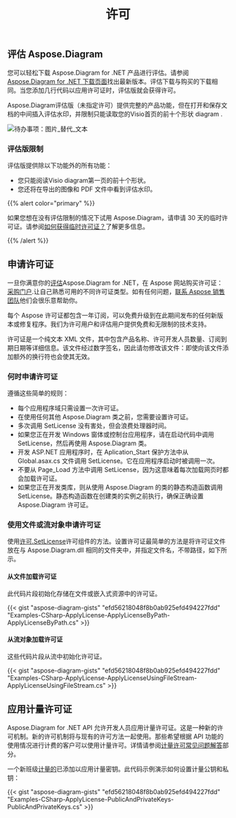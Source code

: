 ﻿---
title: 许可
type: docs
weight: 50
url: /zh/net/licensing/
description: Aspose。Diagram for .NET 邀请其客户获得经典许可证和计量许可证。以及使用有限许可来更好地探索产品。
---
## **评估 Aspose.Diagram**
您可以轻松下载 Aspose.Diagram for .NET 产品进行评估。请参阅[Aspose.Diagram for .NET 下载页面](https://www.nuget.org/packages/Aspose.Diagram/)找出最新版本。评估下载与购买的下载相同。当您添加几行代码以应用许可证时，评估版就会获得许可。

Aspose.Diagram评估版（未指定许可）提供完整的产品功能，但在打开和保存文档的中间插入评估水印，并限制只能读取您的Visio首页的前十个形状 diagram .

![待办事项：图片_替代_文本](licensing_1.png)
### **评估版限制**
评估版提供除以下功能外的所有功能：

- 您只能阅读Visio diagram第一页的前十个形状。
- 您还将在导出的图像和 PDF 文件中看到评估水印。

{{% alert color="primary" %}} 

如果您想在没有评估限制的情况下试用 Aspose.Diagram，请申请 30 天的临时许可证。请参阅[如何获得临时许可证？](https://purchase.aspose.com/temporary-license)了解更多信息。

{{% /alert %}} 
## **申请许可证**
一旦你满意你的[评估](https://downloads.aspose.com/diagram/net)Aspose.Diagram for .NET，在 Aspose 网站购买许可证：[采购门户](https://purchase.aspose.com/buy).让自己熟悉可用的不同许可证类型。如有任何问题，[联系 Aspose 销售团队](https://about.aspose.com/contact)他们会很乐意帮助你。

每个 Aspose 许可证都包含一年订阅，可以免费升级到在此期间发布的任何新版本或修复程序。我们为许可用户和评估用户提供免费和无限制的技术支持。

许可证是一个纯文本 XML 文件，其中包含产品名称、许可开发人员数量、订阅到期日期等详细信息。该文件经过数字签名，因此请勿修改该文件：即使向该文件添加额外的换行符也会使其无效。
### **何时申请许可证**
遵循这些简单的规则：

- 每个应用程序域只需设置一次许可证。
- 在使用任何其他 Aspose.Diagram 类之前，您需要设置许可证。
- 多次调用 SetLicense 没有害处，但会浪费处理器时间。
- 如果您正在开发 Windows 窗体或控制台应用程序，请在启动代码中调用 SetLicense，然后再使用 Aspose.Diagram 类。
- 开发 ASP.NET 应用程序时，在 Aplication_Start 保护方法中从 Global.asax.cs 文件调用 SetLicense。它在应用程序启动时被调用一次。
- 不要从 Page_Load 方法中调用 SetLicense，因为这意味着每次加载网页时都会加载许可证。
- 如果您正在开发类库，则从使用 Aspose.Diagram 的类的静态构造函数调用 SetLicense。静态构造函数在创建类的实例之前执行，确保正确设置 Aspose.Diagram 许可证。
### **使用文件或流对象申请许可证**
使用[许可.SetLicense](https://reference.aspose.com/diagram/net/aspose.diagram/license)许可组件的方法。设置许可证最简单的方法是将许可证文件放在与 Aspose.Diagram.dll 相同的文件夹中，并指定文件名，不带路径，如下所示。
#### **从文件加载许可证**
此代码片段初始化存储在文件或嵌入式资源中的许可证。

{{< gist "aspose-diagram-gists" "efd56218048f8b0ab925efd494227fdd" "Examples-CSharp-ApplyLicense-ApplyLicenseByPath-ApplyLicenseByPath.cs" >}}
#### **从流对象加载许可证**
这些代码片段从流中初始化许可证。

{{< gist "aspose-diagram-gists" "efd56218048f8b0ab925efd494227fdd" "Examples-CSharp-ApplyLicense-ApplyLicenseUsingFileStream-ApplyLicenseUsingFileStream.cs" >}}
## **应用计量许可证**
Aspose.Diagram for .NET API 允许开发人员应用计量许可证。这是一种新的许可机制。新的许可机制将与现有的许可方法一起使用。那些希望根据 API 功能的使用情况进行计费的客户可以使用计量许可。详情请参阅[计量许可常见问题解答](https://purchase.aspose.com/faqs/licensing/metered)部分。

一个新班级[计量的](https://reference.aspose.com/diagram/net/aspose.diagram/metered)已添加以应用计量密钥。此代码示例演示如何设置计量公钥和私钥：

{{< gist "aspose-diagram-gists" "efd56218048f8b0ab925efd494227fdd" "Examples-CSharp-ApplyLicense-PublicAndPrivateKeys-PublicAndPrivateKeys.cs" >}}
